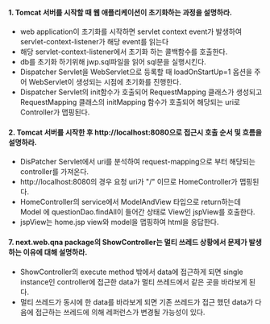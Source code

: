 #### 1. Tomcat 서버를 시작할 때 웹 애플리케이션이 초기화하는 과정을 설명하라.
* web application이 초기화를 시작하면 servlet context event가 발생하여 servlet-context-listener가 해당 event를 읽는다
* 해당 servlet-context-listener에서 초기화 하는 콜백함수를 호출한다.
* db를 초기화 하기위해 jwp.sql파일을 읽어 sql문을 실행시킨다.
* Dispatcher Servlet을 WebServlet으로 등록할 때 loadOnStartUp=1 옵션을 주어 WebServlet이 생성되는 시점에 초기화를 진행한다.
* Dispatcher Servlet의 init함수가 호출되어 RequestMapping 클래스가 생성되고 RequestMapping 클래스의 initMapping 함수가 호출되어 해당되는 uri로 Controller가 맵핑된다.

#### 2. Tomcat 서버를 시작한 후 http://localhost:8080으로 접근시 호출 순서 및 흐름을 설명하라.
* DisPatcher Servlet에서 uri를 분석하여 request-mapping으로 부터 해당되는 controller를 가져온다.
* http://localhost:8080의 경우 요청 uri가 "/" 이므로 HomeController가 맵핑된다.
* HomeController의 service에서 ModelAndView 타입으로 return하는데 Model 에 questionDao.findAll이 들어간 상태로 View인 jspView를 호출한다.
* jspView는 home.jsp view와 model을 맵핑하여 html을 응답한다.

#### 7. next.web.qna package의 ShowController는 멀티 쓰레드 상황에서 문제가 발생하는 이유에 대해 설명하라.
* ShowController의 execute method 밖에서 data에 접근하게 되면 single instance인 controller에 접근한 data가 멀티 쓰레드에서 같은 곳을 바라보게 된다.
* 멀티 쓰레드가 동시에 한 data를 바라보게 되면 기존 쓰레드가 접근 했던 data가 다음에 접근하는 쓰레드에 의해 레퍼런스가 변경될 가능성이 있다.
